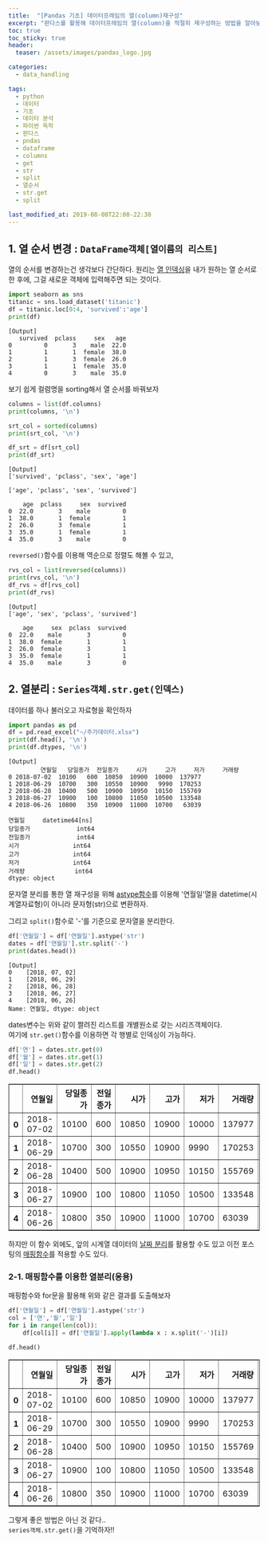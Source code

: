 ```yaml
---
title:  "[Pandas 기초] 데이터프레임의 열(column)재구성"
excerpt: "판다스를 활용해 데이터프레임의 열(column)을 적절히 재구성하는 방법을 알아보자"
toc: true
toc_sticky: true
header:
  teaser: /assets/images/pandas_logo.jpg

categories:
  - data_handling

tags:
  - python
  - 데이터
  - 기초
  - 데이터 분석
  - 파이썬 독학
  - 판다스
  - pndas
  - dataframe
  - columns
  - get
  - str
  - split
  - 열순서
  - str.get
  - split

last_modified_at: 2019-08-08T22:00-22:30
---
```


## 1. 열 순서 변경 : `DataFrame객체[열이름의 리스트]`  

열의 순서를 변경하는건 생각보다 간단하다. 원리는 [열 인덱싱](https://yganalyst.github.io/data_handling/Pd_1/#2-6-%EC%97%B4-%EC%84%A0%ED%83%9D)을 내가 원하는 열 순서로 한 후에, 그걸 새로운 객체에 입력해주면 되는 것이다.  

```python
import seaborn as sns
titanic = sns.load_dataset('titanic')
df = titanic.loc[0:4, 'survived':'age']
print(df)
```
	[Output]
       survived  pclass     sex   age
    0         0       3    male  22.0
    1         1       1  female  38.0
    2         1       3  female  26.0
    3         1       1  female  35.0
    4         0       3    male  35.0 
    
    
보기 쉽게 컬렴명을 sorting해서 열 순서를 바꿔보자  

```python
columns = list(df.columns)
print(columns, '\n')

srt_col = sorted(columns)
print(srt_col, '\n')

df_srt = df[srt_col]
print(df_srt)
```
	[Output]
    ['survived', 'pclass', 'sex', 'age'] 
    
    ['age', 'pclass', 'sex', 'survived'] 
    
        age  pclass     sex  survived
    0  22.0       3    male         0
    1  38.0       1  female         1
    2  26.0       3  female         1
    3  35.0       1  female         1
    4  35.0       3    male         0
    

`reversed()`함수를 이용해 역순으로 정렬도 해볼 수 있고,  

```python
rvs_col = list(reversed(columns))
print(rvs_col, '\n')
df_rvs = df[rvs_col]
print(df_rvs)
```
	[Output]
    ['age', 'sex', 'pclass', 'survived'] 
    
        age     sex  pclass  survived
    0  22.0    male       3         0
    1  38.0  female       1         1
    2  26.0  female       3         1
    3  35.0  female       1         1
    4  35.0    male       3         0
    


## 2. 열분리 : `Series객체.str.get(인덱스)`  

데이터를 하나 불러오고 자료형을 확인하자  

```python
import pandas as pd
df = pd.read_excel("~/주가데이터.xlsx")
print(df.head(), '\n')
print(df.dtypes, '\n')
```
	[Output]
             연월일   당일종가  전일종가     시가     고가     저가     거래량
    0 2018-07-02  10100   600  10850  10900  10000  137977
    1 2018-06-29  10700   300  10550  10900   9990  170253
    2 2018-06-28  10400   500  10900  10950  10150  155769
    3 2018-06-27  10900   100  10800  11050  10500  133548
    4 2018-06-26  10800   350  10900  11000  10700   63039 
    
    연월일     datetime64[ns]
    당일종가             int64
    전일종가             int64
    시가               int64
    고가               int64
    저가               int64
    거래량              int64
    dtype: object 
    
    
문자열 분리를 통한 열 재구성을 위해 [astype함수](https://yganalyst.github.io/data_handling/Pd_7/#1-2-%EC%9E%90%EB%A3%8C%ED%98%95-%EB%B3%80%ED%99%98--replace-astype)를 이용해 '연월일'열을 datetime(시계열자료형)이 아니라 문자형(str)으로 변환하자.  

그리고 `split()`함수로 '-'를 기준으로 문자열을 분리한다.  

```python
df['연월일'] = df['연월일'].astype('str')
dates = df['연월일'].str.split('-')
print(dates.head())
```
	[Output]
    0    [2018, 07, 02]
    1    [2018, 06, 29]
    2    [2018, 06, 28]
    3    [2018, 06, 27]
    4    [2018, 06, 26]
    Name: 연월일, dtype: object
    

dates변수는 위와 같이 짤려진 리스트를 개별원소로 갖는 시리즈객체이다.  
여기에 `str.get()`함수를 이용하면 각 행별로 인덱싱이 가능하다.  

```python
df['연'] = dates.str.get(0)
df['월'] = dates.str.get(1)
df['일'] = dates.str.get(2)
df.head()
```




<div>
<style scoped>
    .dataframe tbody tr th:only-of-type {
        vertical-align: middle;
    }

    .dataframe tbody tr th {
        vertical-align: top;
    }

    .dataframe thead th {
        text-align: right;
    }
</style>
<table border="1" class="dataframe">
  <thead>
    <tr style="text-align: right;">
      <th></th>
      <th>연월일</th>
      <th>당일종가</th>
      <th>전일종가</th>
      <th>시가</th>
      <th>고가</th>
      <th>저가</th>
      <th>거래량</th>
      <th>연</th>
      <th>월</th>
      <th>일</th>
    </tr>
  </thead>
  <tbody>
    <tr>
      <th>0</th>
      <td>2018-07-02</td>
      <td>10100</td>
      <td>600</td>
      <td>10850</td>
      <td>10900</td>
      <td>10000</td>
      <td>137977</td>
      <td>2018</td>
      <td>07</td>
      <td>02</td>
    </tr>
    <tr>
      <th>1</th>
      <td>2018-06-29</td>
      <td>10700</td>
      <td>300</td>
      <td>10550</td>
      <td>10900</td>
      <td>9990</td>
      <td>170253</td>
      <td>2018</td>
      <td>06</td>
      <td>29</td>
    </tr>
    <tr>
      <th>2</th>
      <td>2018-06-28</td>
      <td>10400</td>
      <td>500</td>
      <td>10900</td>
      <td>10950</td>
      <td>10150</td>
      <td>155769</td>
      <td>2018</td>
      <td>06</td>
      <td>28</td>
    </tr>
    <tr>
      <th>3</th>
      <td>2018-06-27</td>
      <td>10900</td>
      <td>100</td>
      <td>10800</td>
      <td>11050</td>
      <td>10500</td>
      <td>133548</td>
      <td>2018</td>
      <td>06</td>
      <td>27</td>
    </tr>
    <tr>
      <th>4</th>
      <td>2018-06-26</td>
      <td>10800</td>
      <td>350</td>
      <td>10900</td>
      <td>11000</td>
      <td>10700</td>
      <td>63039</td>
      <td>2018</td>
      <td>06</td>
      <td>26</td>
    </tr>
  </tbody>
</table>
</div>



하지만 이 함수 외에도, 앞의 시계열 데이터의 [날짜 분리](https://yganalyst.github.io/data_handling/Pd_8/#4-1-%EB%82%A0%EC%A7%9C-%EB%8D%B0%EC%9D%B4%ED%84%B0-%EB%B6%84%EB%A6%AC--dtyear-dtmonth-dtday)를 활용할 수도 있고 이전 포스팅의 [매핑함수](https://yganalyst.github.io/study/Pd_9/)를 적용할 수도 있다.  


### 2-1. 매핑함수를 이용한 열분리(응용)  


매핑함수와 for문을 활용해 위와 같은 결과를 도출해보자  

```python
df['연월일'] = df['연월일'].astype('str')
col = ['연','월','일']
for i in range(len(col)):
    df[col[i]] = df['연월일'].apply(lambda x : x.split('-')[i])

df.head()
```


<div>
<style scoped>
    .dataframe tbody tr th:only-of-type {
        vertical-align: middle;
    }

    .dataframe tbody tr th {
        vertical-align: top;
    }

    .dataframe thead th {
        text-align: right;
    }
</style>
<table border="1" class="dataframe">
  <thead>
    <tr style="text-align: right;">
      <th></th>
      <th>연월일</th>
      <th>당일종가</th>
      <th>전일종가</th>
      <th>시가</th>
      <th>고가</th>
      <th>저가</th>
      <th>거래량</th>
      <th>연</th>
      <th>월</th>
      <th>일</th>
    </tr>
  </thead>
  <tbody>
    <tr>
      <th>0</th>
      <td>2018-07-02</td>
      <td>10100</td>
      <td>600</td>
      <td>10850</td>
      <td>10900</td>
      <td>10000</td>
      <td>137977</td>
      <td>2018</td>
      <td>07</td>
      <td>02</td>
    </tr>
    <tr>
      <th>1</th>
      <td>2018-06-29</td>
      <td>10700</td>
      <td>300</td>
      <td>10550</td>
      <td>10900</td>
      <td>9990</td>
      <td>170253</td>
      <td>2018</td>
      <td>06</td>
      <td>29</td>
    </tr>
    <tr>
      <th>2</th>
      <td>2018-06-28</td>
      <td>10400</td>
      <td>500</td>
      <td>10900</td>
      <td>10950</td>
      <td>10150</td>
      <td>155769</td>
      <td>2018</td>
      <td>06</td>
      <td>28</td>
    </tr>
    <tr>
      <th>3</th>
      <td>2018-06-27</td>
      <td>10900</td>
      <td>100</td>
      <td>10800</td>
      <td>11050</td>
      <td>10500</td>
      <td>133548</td>
      <td>2018</td>
      <td>06</td>
      <td>27</td>
    </tr>
    <tr>
      <th>4</th>
      <td>2018-06-26</td>
      <td>10800</td>
      <td>350</td>
      <td>10900</td>
      <td>11000</td>
      <td>10700</td>
      <td>63039</td>
      <td>2018</td>
      <td>06</td>
      <td>26</td>
    </tr>
  </tbody>
</table>
</div>


그렇게 좋은 방법은 아닌 것 같다..  
`series객체.str.get()`을 기억하자!!  